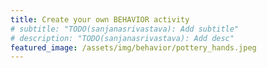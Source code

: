 ```yaml
---
title: Create your own BEHAVIOR activity
# subtitle: "TODO(sanjanasrivastava): Add subtitle"
# description: "TODO(sanjanasrivastava): Add desc"
featured_image: /assets/img/behavior/pottery_hands.jpeg
---
```




